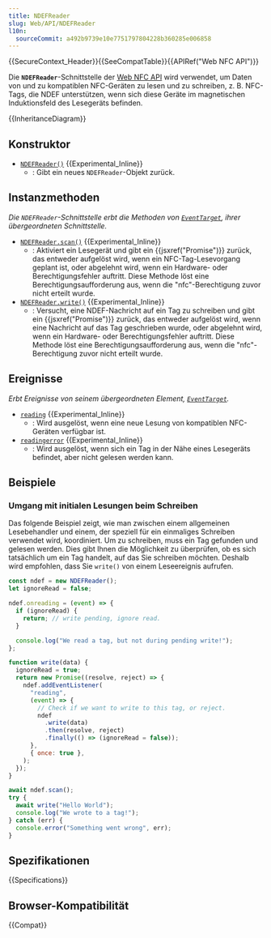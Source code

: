 ```yaml
---
title: NDEFReader
slug: Web/API/NDEFReader
l10n:
  sourceCommit: a492b9739e10e7751797804228b360285e006858
---
```


{{SecureContext_Header}}{{SeeCompatTable}}{{APIRef("Web NFC API")}}

Die **`NDEFReader`**-Schnittstelle der [Web NFC API](/de/docs/Web/API/Web_NFC_API) wird verwendet, um Daten von und zu kompatiblen NFC-Geräten zu lesen und zu schreiben, z. B. NFC-Tags, die NDEF unterstützen, wenn sich diese Geräte im magnetischen Induktionsfeld des Lesegeräts befinden.

{{InheritanceDiagram}}

## Konstruktor

- [`NDEFReader()`](/de/docs/Web/API/NDEFReader/NDEFReader) {{Experimental_Inline}}
  - : Gibt ein neues `NDEFReader`-Objekt zurück.

## Instanzmethoden

_Die `NDEFReader`-Schnittstelle erbt die Methoden von [`EventTarget`](/de/docs/Web/API/EventTarget), ihrer übergeordneten Schnittstelle._

- [`NDEFReader.scan()`](/de/docs/Web/API/NDEFReader/scan) {{Experimental_Inline}}
  - : Aktiviert ein Lesegerät und gibt ein {{jsxref("Promise")}} zurück, das entweder aufgelöst wird, wenn ein NFC-Tag-Lesevorgang geplant ist, oder abgelehnt wird, wenn ein Hardware- oder Berechtigungsfehler auftritt. Diese Methode löst eine Berechtigungsaufforderung aus, wenn die "nfc"-Berechtigung zuvor nicht erteilt wurde.
- [`NDEFReader.write()`](/de/docs/Web/API/NDEFReader/write) {{Experimental_Inline}}
  - : Versucht, eine NDEF-Nachricht auf ein Tag zu schreiben und gibt ein {{jsxref("Promise")}} zurück, das entweder aufgelöst wird, wenn eine Nachricht auf das Tag geschrieben wurde, oder abgelehnt wird, wenn ein Hardware- oder Berechtigungsfehler auftritt. Diese Methode löst eine Berechtigungsaufforderung aus, wenn die "nfc"-Berechtigung zuvor nicht erteilt wurde.

## Ereignisse

_Erbt Ereignisse von seinem übergeordneten Element, [`EventTarget`](/de/docs/Web/API/EventTarget)._

- [`reading`](/de/docs/Web/API/NDEFReader/reading_event) {{Experimental_Inline}}
  - : Wird ausgelöst, wenn eine neue Lesung von kompatiblen NFC-Geräten verfügbar ist.
- [`readingerror`](/de/docs/Web/API/NDEFReader/readingerror_event) {{Experimental_Inline}}
  - : Wird ausgelöst, wenn sich ein Tag in der Nähe eines Lesegeräts befindet, aber nicht gelesen werden kann.

## Beispiele

### Umgang mit initialen Lesungen beim Schreiben

Das folgende Beispiel zeigt, wie man zwischen einem allgemeinen Lesebehandler und einem, der speziell für ein einmaliges Schreiben verwendet wird, koordiniert. Um zu schreiben, muss ein Tag gefunden und gelesen werden. Dies gibt Ihnen die Möglichkeit zu überprüfen, ob es sich tatsächlich um ein Tag handelt, auf das Sie schreiben möchten. Deshalb wird empfohlen, dass Sie `write()` von einem Leseereignis aufrufen.

```js
const ndef = new NDEFReader();
let ignoreRead = false;

ndef.onreading = (event) => {
  if (ignoreRead) {
    return; // write pending, ignore read.
  }

  console.log("We read a tag, but not during pending write!");
};

function write(data) {
  ignoreRead = true;
  return new Promise((resolve, reject) => {
    ndef.addEventListener(
      "reading",
      (event) => {
        // Check if we want to write to this tag, or reject.
        ndef
          .write(data)
          .then(resolve, reject)
          .finally(() => (ignoreRead = false));
      },
      { once: true },
    );
  });
}

await ndef.scan();
try {
  await write("Hello World");
  console.log("We wrote to a tag!");
} catch (err) {
  console.error("Something went wrong", err);
}
```

## Spezifikationen

{{Specifications}}

## Browser-Kompatibilität

{{Compat}}

